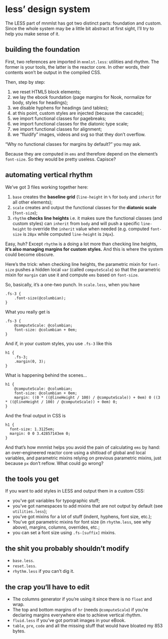 # less’ design system 

The LESS part of mnmlst has got two distinct parts: foundation and custom. Since the whole system may be a little bit abstract at first sight, I’ll try to help you make sense of it.

## building the foundation

First, two references are imported in `mnmlst.less`: utilities and rhythm. The former is your tools, the latter is the reactor core. In other words, their contents won’t be output in the compiled CSS.

Then, step by step:

1. we reset HTML5 block elements;
2. we lay the ebook foundation (page margins for Nook, normalize for body, styles for headings);
3. we disable hyphens for headings (and tables);
4. at this point, custom styles are injected (because the cascade);
5. we import functional classes for pagebreaks;
6. we import functional classes for the diatonic type scale;
7. we import functional classes for alignment; 
8. we “fluidify” images, videos and svg so that they don’t overflow.

“Why no functional classes for margins by default?” you may ask.

Because they are computed in `ems` and therefore depend on the element’s `font-size`. So they would be pretty useless. Capisce?

## automating vertical rhythm

We’ve got 3 files working together here: 

1. `base` creates the **baseline grid** (`line-height` in `%` for `body` and `inherit` for all other elements);
2. `scale` creates and output the functional classes for the **diatonic scale** (`font-size`); 
3. `rhythm` **checks line heights** i.e. it makes sure the functional classes (and custom styles) can `inherit` from `body` and will push a specific `line-height` to override the `inherit` value when needed (e.g. computed `font-size` is `28px` while computed `line-height` is `24px`).

Easy, huh? Except `rhythm` is a doing a lot more than checking line heights, **it’s also managing margins for custom styles.** And this is where the system could become obscure.

Here’s the trick: when checking line heights, the parametric mixin for `font-size` pushes a hidden local `var` (called `computeScale`) so that the parametric mixin for `margin` can use it and compute `ems` based on `font-size`.

So, basically, it’s a one-two punch. In `scale.less`, when you have

```
.fs-3 {
    .font-size(@columbian);
}
``` 

What you really get is

```
.fs-3 {
    @computeScale: @columbian; 
    font-size: @columbian + 0em;
}
```

And if, in your custom styles, you use `.fs-3` like this

```
h1 {
	.fs-3;
    .margin(0, 3);
}
```

What is happening behind the scenes…

```
h1 {
	@computeScale: @columbian; 
    font-size: @columbian + 0em;
    margin: ((0 * ((@lineHeight / 100) / @computeScale)) + 0em) 0 ((3 * ((@lineHeight / 100) / @computeScale)) + 0em) 0;
}
```

And the final output in CSS is

```
h1 {
  font-size: 1.3125em;
  margin: 0 0 3.42857143em 0;
}
```

And that’s how mnmlst helps you avoid the pain of calculating `ems` by hand: an over-engineered reactor core using a shitload of global and local variables, and parametric mixins relying on previous parametric mixins, just because `px` don’t reflow. What could go wrong? 

## the tools you get

If you want to add styles in LESS and output them in a custom CSS:

- you’ve got variables for typographic stuff;
- you’ve got namespaces to add mixins that are not output by default (see `utilities.less`);
- you’ve got mixins for a lot of stuff (indent, hyphens, font size, etc.);
- You’ve got parametric mixins for font size (in `rhythm.less`, see why above), margins, columns, overrides, etc.;
- you can set a font size using `.fs-[suffix]` mixins.

## the shit you probably shouldn’t modify

- `base.less`.
- `reset.less`.
- `rhythm.less` if you can’t dig it.

## the crap you‘ll have to edit

- The columns generator if you’re using it since there is no `float` and wrap.
- The top and bottom margins of `hr` (needs `@computeScale`) if you’re declaring margins everywhere else to achieve vertical rhythm.
- `fluid.less` if you’ve got portrait images in your eBook.
- `table`, `pre`, `code` and all the missing stuff that would have bloated my 853 bytes.
